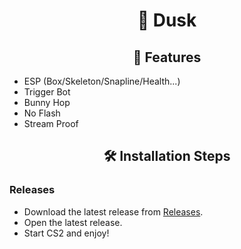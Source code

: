 <h1 align="center" id="title">🌆 Dusk</h1>

<h2 align="center">🌙 Features</h2>

*   ESP (Box/Skeleton/Snapline/Health...)
*   Trigger Bot
*   Bunny Hop
*   No Flash
*   Stream Proof

<h2 align="center">🛠️ Installation Steps</h2>
<h3>Releases</h3>

*   Download the latest release from [Releases]().
*   Open the latest release.
*   Start CS2 and enjoy!
